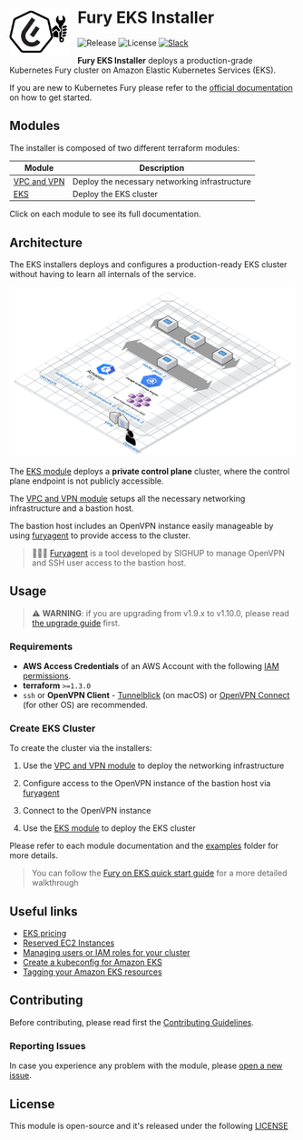 <!-- markdownlint-disable MD033 -->
<h1>
    <img src="./docs/assets/fury_installer.png?raw=true" align="left" width="105" style="margin-right: 15px"/>
    Fury EKS Installer
</h1>
<!-- markdownlint-enable MD033 -->

![Release](https://img.shields.io/badge/Latest%20Release-v1.10.0-blue)
![License](https://img.shields.io/github/license/sighupio/fury-eks-installer?label=License)
[![Slack](https://img.shields.io/badge/slack-@kubernetes/fury-yellow.svg?logo=slack&label=Slack)](https://kubernetes.slack.com/archives/C0154HYTAQH)

<!-- <KFD-DOCS> -->

**Fury EKS Installer** deploys a production-grade Kubernetes Fury cluster on Amazon Elastic Kubernetes Services (EKS).

If you are new to Kubernetes Fury please refer to the [official documentation][kfd-docs] on how to get started.

## Modules

The installer is composed of two different terraform modules:

|            Module             |                  Description                   |
| ----------------------------- | ---------------------------------------------- |
| [VPC and VPN][vpc-vpn-module] | Deploy the necessary networking infrastructure |
| [EKS][eks-module]             | Deploy the EKS cluster                         |

Click on each module to see its full documentation.

## Architecture

The EKS installers deploys and configures a production-ready EKS cluster without having to learn all internals of the service.

![Fury Architecture](./docs/assets/fury_installer_architecture.png)

The [EKS module][eks-module] deploys a **private control plane** cluster, where the control plane endpoint is not publicly accessible.

The [VPC and VPN module][vpc-vpn-module] setups all the necessary networking infrastructure and a bastion host.

The bastion host includes an OpenVPN instance easily manageable by using [furyagent][furyagent] to provide access to the cluster.

> 🕵🏻‍♂️ [Furyagent][furyagent] is a tool developed by SIGHUP to manage OpenVPN and SSH user access to the bastion host.

## Usage

> ⚠️ **WARNING**:
> if you are upgrading from v1.9.x to v1.10.0, please read [the upgrade guide](docs/upgrades/v1.9-to-v1.10.0.md) first.

### Requirements

- **AWS Access Credentials** of an AWS Account with the following [IAM permissions](https://github.com/terraform-aws-modules/terraform-aws-eks/blob/master/docs/iam-permissions.md).
- **terraform** `>=1.3.0`
- `ssh` or **OpenVPN Client** - [Tunnelblick][tunnelblick] (on macOS) or [OpenVPN Connect][openvpn-connect] (for other OS) are recommended.

### Create EKS Cluster

To create the cluster via the installers:

1. Use the [VPC and VPN module][vpc-vpn-module] to deploy the networking infrastructure

2. Configure access to the OpenVPN instance of the bastion host via [furyagent][furyagent]

3. Connect to the OpenVPN instance

4. Use the [EKS module][eks-module] to deploy the EKS cluster

Please refer to each module documentation and the [examples](examples/) folder for more details.

> You can follow the [Fury on EKS quick start guide][fury-eks-quickstart] for a more detailed walkthrough

## Useful links

- [EKS pricing](https://aws.amazon.com/eks/pricing/)
- [Reserved EC2 Instances](https://aws.amazon.com/ec2/pricing/reserved-instances/)
- [Managing users or IAM roles for your cluster](https://docs.aws.amazon.com/eks/latest/userguide/add-user-role.html)
- [Create a kubeconfig for Amazon EKS](https://docs.aws.amazon.com/eks/latest/userguide/create-kubeconfig.html)
- [Tagging your Amazon EKS resources](https://docs.aws.amazon.com/eks/latest/userguide/eks-using-tags.html)

<!-- Links -->

[eks installer docs]: https://docs.kubernetesfury.com/docs/installers/managed/eks/
[fury-eks-quickstart]: https://docs.kubernetesfury.com/docs/fury-on-eks
[vpc-vpn-module]: https://github.com/sighupio/fury-eks-installer/tree/master/modules/vpc-and-vpn
[eks-module]: https://github.com/sighupio/fury-eks-installer/tree/master/modules/eks
[kfd-docs]: https://docs.kubernetesfury.com/docs/distribution/

[furyagent]: https://github.com/sighupio/furyagent
[tunnelblick]: https://tunnelblick.net/downloads.html
[openvpn-connect]: https://openvpn.net/vpn-client/

<!-- </KFD-DOCS> -->
<!-- <FOOTER> -->

## Contributing

Before contributing, please read first the [Contributing Guidelines](docs/CONTRIBUTING.md).

### Reporting Issues

In case you experience any problem with the module, please [open a new issue](https://github.com/sighupio/fury-kubernetes-networking/issues/new/choose).

## License

This module is open-source and it's released under the following [LICENSE](LICENSE)

<!-- </FOOTER> -->
